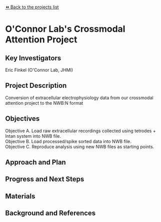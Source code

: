 [:rewind: Back to the projects list](../../README.md#ProjectsList)

<!-- For information on how to write GitHub .md files see https://guides.github.com/features/mastering-markdown/ -->

# O'Connor Lab's Crossmodal Attention Project

## Key Investigators

Eric Finkel (O'Connor Lab, JHMI)

## Project Description

Conversion of extracellular electrophysiology data from our crossmodal attention project to the NWB:N format

## Objectives

<!-- Briefly describe the objectives of your project. What would you like to achive?-->

Objective A. Load raw extracellular recordings collected using tetrodes + Intan system into NWB file.  
Objective B. Load processed/spike sorted data into NWB file.  
Objective C. Reproduce analysis using new NWB files as starting points.  

## Approach and Plan

<!-- 1. Describe the steps of your planned approach to reach the objectives.-->
<!-- 1. ... -->
<!-- 1. ... -->

## Progress and Next Steps

<!--Populate this section as you are making progress before/during/after the hackathon-->
<!--Describe the progress you have made on the project,e.g., which objectives you have achieved and how.-->
<!--Describe the next steps you are planing to take to complete the project.-->

## Materials

<!--If available add links to the materials relevant to the project, e.g., the code generated for the project or data used-->
<!--If available add pictures and links to videos that demonstrate what has been accomplished.-->
<!--![Description of picture](Example2.jpg)-->

## Background and References

<!--Use this space for information that may help people better understand your project, like links to papers, source code, or data ,e.g:-->
<!-- - Source code: https://github.com/YourUser/YourRepository -->
<!-- - Documentation: https://link.to.docs -->
<!-- - Test data: https://link.to.test.data -->
